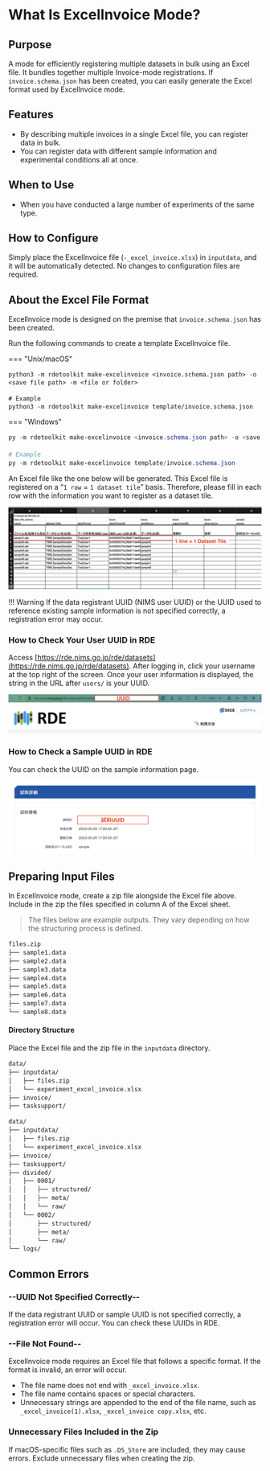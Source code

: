 # What Is ExcelInvoice Mode?

## Purpose

A mode for efficiently registering multiple datasets in bulk using an Excel file. It bundles together multiple Invoice-mode registrations. If `invoice.schema.json` has been created, you can easily generate the Excel format used by ExcelInvoice mode.

## Features

- By describing multiple invoices in a single Excel file, you can register data in bulk.
- You can register data with different sample information and experimental conditions all at once.

## When to Use

- When you have conducted a large number of experiments of the same type.

## How to Configure

Simply place the ExcelInvoice file (`-_excel_invoice.xlsx`) in `inputdata`, and it will be automatically detected. No changes to configuration files are required.

## About the Excel File Format

ExcelInvoice mode is designed on the premise that `invoice.schema.json` has been created.

Run the following commands to create a template ExcelInvoice file.

\=== "Unix/macOS"

```shell
python3 -m rdetoolkit make-excelinvoice <invoice.schema.json path> -o <save file path> -m <file or folder>

# Example
python3 -m rdetoolkit make-excelinvoice template/invoice.schema.json
```

\=== "Windows"

```powershell
py -m rdetoolkit make-excelinvoice <invoice.schema.json path> -o <save file path> -m <file or folder>

# Example
py -m rdetoolkit make-excelinvoice template/invoice.schema.json
```

An Excel file like the one below will be generated. This Excel file is registered on a “`1 row` = `1 dataset tile`” basis. Therefore, please fill in each row with the information you want to register as a dataset tile.

![excelinvoice\_format](../../img/excelinvoice_format.png)

!!! Warning
If the data registrant UUID (NIMS user UUID) or the UUID used to reference existing sample information is not specified correctly, a registration error may occur.

### How to Check Your User UUID in RDE

Access [https://rde.nims.go.jp/rde/datasets](https://rde.nims.go.jp/rde/datasets). After logging in, click your username at the top right of the screen. Once your user information is displayed, the string in the URL after `users/` is your UUID.

![UserUUID](../../img/rde_user_uuid.png)

### How to Check a Sample UUID in RDE

You can check the UUID on the sample information page.

![SampleUUID](../../img/rde_sample_uuid.png)

## Preparing Input Files

In ExcelInvoice mode, create a zip file alongside the Excel file above.
Include in the zip the files specified in column A of the Excel sheet.

> The files below are example outputs. They vary depending on how the structuring process is defined.

```bash
files.zip
├── sample1.data
├── sample2.data
├── sample3.data
├── sample4.data
├── sample5.data
├── sample6.data
├── sample7.data
└── sample8.data
```

#### Directory Structure

Place the Excel file and the zip file in the `inputdata` directory.

```bash
data/
├── inputdata/
│   ├── files.zip
│   └── experiment_excel_invoice.xlsx
├── invoice/
├── tasksupport/
```

```bash
data/
├── inputdata/
│   ├── files.zip
│   └── experiment_excel_invoice.xlsx
├── invoice/
├── tasksupport/
├── divided/
│   ├── 0001/
│   │   ├── structured/
│   │   ├── meta/
│   │   └── raw/
│   └── 0002/
│       ├── structured/
│       ├── meta/
│       └── raw/
└── logs/
```

## Common Errors

### --UUID Not Specified Correctly--

If the data registrant UUID or sample UUID is not specified correctly, a registration error will occur. You can check these UUIDs in RDE.

### --File Not Found--

ExcelInvoice mode requires an Excel file that follows a specific format. If the format is invalid, an error will occur.

- The file name does not end with `_excel_invoice.xlsx`.
- The file name contains spaces or special characters.
- Unnecessary strings are appended to the end of the file name, such as `_excel_invoice(1).xlsx`, `_excel_invoice copy.xlsx`, etc.

### Unnecessary Files Included in the Zip

If macOS-specific files such as `.DS_Store` are included, they may cause errors. Exclude unnecessary files when creating the zip.
